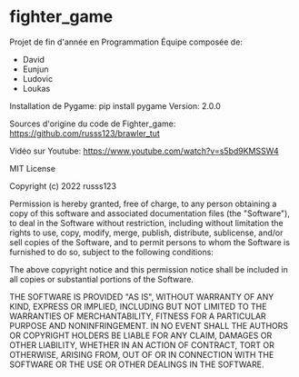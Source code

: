 # fighter_game
Projet de fin d'année en Programmation
Équipe composée de:
  - David 
  - Eunjun
  - Ludovic
  - Loukas

Installation de Pygame:
  pip install pygame 
Version: 2.0.0

Sources d'origine du code de Fighter_game:
https://github.com/russs123/brawler_tut

Vidéo sur Youtube:
https://www.youtube.com/watch?v=s5bd9KMSSW4

MIT License

Copyright (c) 2022 russs123

Permission is hereby granted, free of charge, to any person obtaining a copy
of this software and associated documentation files (the "Software"), to deal
in the Software without restriction, including without limitation the rights
to use, copy, modify, merge, publish, distribute, sublicense, and/or sell
copies of the Software, and to permit persons to whom the Software is
furnished to do so, subject to the following conditions:

The above copyright notice and this permission notice shall be included in all
copies or substantial portions of the Software.

THE SOFTWARE IS PROVIDED "AS IS", WITHOUT WARRANTY OF ANY KIND, EXPRESS OR
IMPLIED, INCLUDING BUT NOT LIMITED TO THE WARRANTIES OF MERCHANTABILITY,
FITNESS FOR A PARTICULAR PURPOSE AND NONINFRINGEMENT. IN NO EVENT SHALL THE
AUTHORS OR COPYRIGHT HOLDERS BE LIABLE FOR ANY CLAIM, DAMAGES OR OTHER
LIABILITY, WHETHER IN AN ACTION OF CONTRACT, TORT OR OTHERWISE, ARISING FROM,
OUT OF OR IN CONNECTION WITH THE SOFTWARE OR THE USE OR OTHER DEALINGS IN THE
SOFTWARE.

